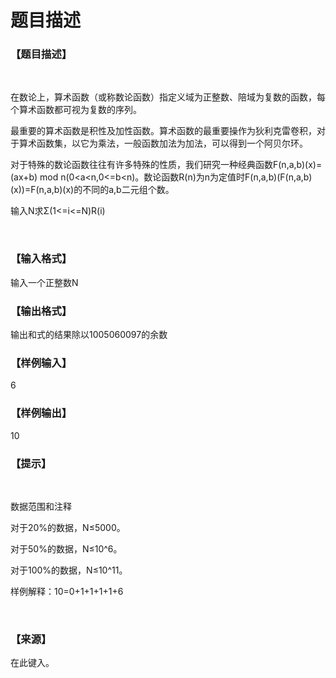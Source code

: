 # 题目描述


<h3>
【题目描述】
</h3>
<p>
<br/>
</p>
<p>
在数论上，算术函数（或称数论函数）指定义域为正整数、陪域为复数的函数，每个算术函数都可视为复数的序列。
</p>
<p>
最重要的算术函数是积性及加性函数。算术函数的最重要操作为狄利克雷卷积，对于算术函数集，以它为乘法，一般函数加法为加法，可以得到一个阿贝尔环。
</p>
<p>
对于特殊的数论函数往往有许多特殊的性质，我们研究一种经典函数F(n,a,b)(x)=(ax+b) mod n(0&lt;a&lt;n,0&lt;=b&lt;n)。数论函数R(n)为n为定值时F(n,a,b)(F(n,a,b)(x))=F(n,a,b)(x)的不同的a,b二元组个数。
</p>
<p>
输入N求Σ(1&lt;=i&lt;=N)R(i)
</p>
<p>
<br/>
</p>
<h3>
【输入格式】
</h3>
<p>
输入一个正整数N
</p>
<h3>
【输出格式】
</h3>
<p>
输出和式的结果除以1005060097的余数
</p>
<h3>
【样例输入】
</h3>
<p>
6
</p>
<h3>
【样例输出】
</h3>
<p>
10
</p>
<h3>
【提示】
</h3>
<p>
<br/>
</p>
<p>
数据范围和注释
</p>
<p>
对于20%的数据，N≤5000。
</p>
<p>
对于50%的数据，N≤10^6。
</p>
<p>
对于100%的数据，N≤10^11。
</p>
<p>
样例解释：10=0+1+1+1+1+6
</p>
<p>
<br/>
</p>
<h3>
【来源】
</h3>
<p>
在此键入。
</p>
